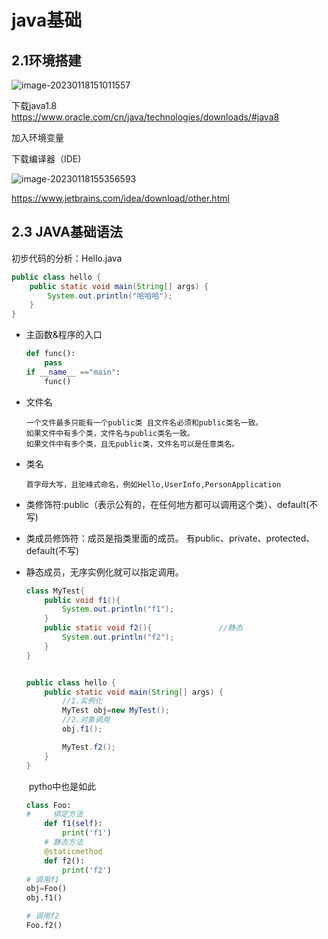 # java基础



## 2.1环境搭建

![image-20230118151011557](D:\Users\Administrator\AppData\Roaming\Typora\typora-user-images\image-20230118151011557.png)

下载java1.8  https://www.oracle.com/cn/java/technologies/downloads/#java8

加入环境变量

下载编译器（IDE)

![image-20230118155356593](D:\Users\Administrator\AppData\Roaming\Typora\typora-user-images\image-20230118155356593.png)

https://www.jetbrains.com/idea/download/other.html

## 2.3 JAVA基础语法

初步代码的分析：Hello.java

```java
public class hello {
    public static void main(String[] args) {
        System.out.println("哈哈哈");
    }
}
```

- 主函数&程序的入口

  ```python
  def func():
      pass
  if __name__ =="main":
      func()
  ```

- 文件名

  ```
  一个文件最多只能有一个public类 且文件名必须和public类名一致。
  如果文件中有多个类，文件名与public类名一致。
  如果文件中有多个类，且无public类，文件名可以是任意类名。
  ```

- 类名

  ```
  首字母大写，且驼峰式命名，例如Hello,UserInfo,PersonApplication
  ```

- 类修饰符:public（表示公有的，在任何地方都可以调用这个类）、default(不写)

- 类成员修饰符：成员是指类里面的成员。 有public、private、protected、default(不写)

- 静态成员，无序实例化就可以指定调用。

  ```java
  class MyTest{
      public void f1(){
          System.out.println("f1");
      }
      public static void f2(){               //静态
          System.out.println("f2");
      }
  }
  
  
  public class hello {
      public static void main(String[] args) {
          //1.实例化
          MyTest obj=new MyTest();
          //2.对象调用
          obj.f1();
  
          MyTest.f2();
      }
  }
  ```

  ​	pytho中也是如此

  ```python
  class Foo:
  #     绑定方法
      def f1(self):
          print('f1')
      # 静态方法
      @staticmethod
      def f2():
          print('f2')
  # 调用f1
  obj=Foo()
  obj.f1()
  
  # 调用f2
  Foo.f2()
  
  ```

  